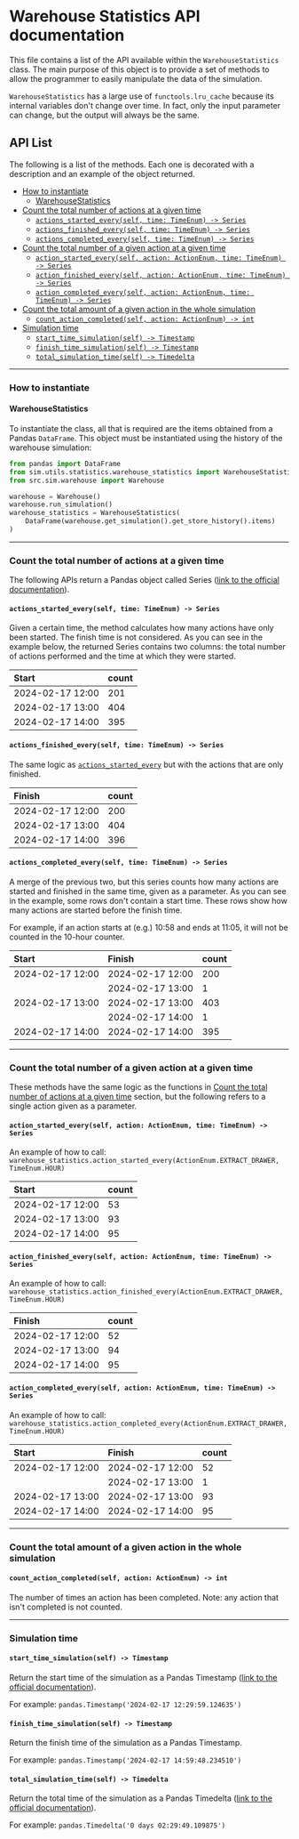 # Warehouse Statistics API documentation

This file contains a list of the API available within the `WarehouseStatistics` class.
The main purpose of this object is to provide a set of methods to allow the programmer to easily manipulate the data of the 
simulation.

`WarehouseStatistics` has a large use of `functools.lru_cache` because its internal variables don't change over time. In fact, only the input parameter can change, but the output will always be the same.

## API List

The following is a list of the methods. Each one is decorated with a description and an example of the object returned.

- [How to instantiate](#how-to-instantiate)
  - [WarehouseStatistics](#warehousestatistics)
- [Count the total number of actions at a given time](#count-the-total-number-of-actions-at-a-given-time)
  - [`actions_started_every(self, time: TimeEnum) -> Series`](#actions_started_everyself-time-timeenum---series)
  - [`actions_finished_every(self, time: TimeEnum) -> Series`](#actions_finished_everyself-time-timeenum---series)
  - [`actions_completed_every(self, time: TimeEnum) -> Series`](#actions_completed_everyself-time-timeenum---series)
- [Count the total number of a given action at a given time](#count-the-total-number-of-a-given-action-at-a-given-time)
  - [`action_started_every(self, action: ActionEnum, time: TimeEnum) -> Series`](#action_started_everyself-action-actionenum-time-timeenum---series)
  - [`action_finished_every(self, action: ActionEnum, time: TimeEnum) -> Series`](#action_finished_everyself-action-actionenum-time-timeenum---series)
  - [`action_completed_every(self, action: ActionEnum, time: TimeEnum) -> Series`](#action_completed_everyself-action-actionenum-time-timeenum---series)
- [Count the total amount of a given action in the whole simulation](#count-the-total-amount-of-a-given-action-in-the-whole-simulation)
  - [`count_action_completed(self, action: ActionEnum) -> int`](#count_action_completedself-action-actionenum---int)
- [Simulation time](#simulation-time)
  - [`start_time_simulation(self) -> Timestamp`](#start_time_simulationself---timestamp)
  - [`finish_time_simulation(self) -> Timestamp`](#finish_time_simulationself---timestamp)
  - [`total_simulation_time(self) -> Timedelta`](#total_simulation_timeself---timedelta)

------------------------------------------------------------------------------------------------------------------------

### How to instantiate

#### WarehouseStatistics

To instantiate the class, all that is required are the items obtained from a Pandas `DataFrame`. 
This object must be instantiated using the history of the warehouse simulation:
```python
from pandas import DataFrame
from sim.utils.statistics.warehouse_statistics import WarehouseStatistics
from src.sim.warehouse import Warehouse

warehouse = Warehouse()
warehouse.run_simulation()
warehouse_statistics = WarehouseStatistics(
    DataFrame(warehouse.get_simulation().get_store_history().items)
)
```

------------------------------------------------------------------------------------------------------------------------

### Count the total number of actions at a given time

The following APIs return a Pandas object called Series 
([link to the official documentation](https://pandas.pydata.org/pandas-docs/stable/reference/series.html)).

#### `actions_started_every(self, time: TimeEnum) -> Series`

Given a certain time, the method calculates how many actions have only been started. 
The finish time is not considered. 
As you can see in the example below, the returned Series contains two columns: 
the total number of actions performed and the time at which they were started.

| Start            | count |
|:-----------------|:------|
| 2024-02-17 12:00 | 201   |
| 2024-02-17 13:00 | 404   |
| 2024-02-17 14:00 | 395   |


#### `actions_finished_every(self, time: TimeEnum) -> Series`

The same logic as [`actions_started_every`](#actions_started_everyself-time-timeenum---series) but with the actions 
that are only finished.

| Finish           | count |
|:-----------------|:------|
| 2024-02-17 12:00 | 200   |
| 2024-02-17 13:00 | 404   |
| 2024-02-17 14:00 | 396   |


#### `actions_completed_every(self, time: TimeEnum) -> Series`

A merge of the previous two, but this series counts how many actions are started and finished in the same time, 
given as a parameter.
As you can see in the example, some rows don't contain a start time. 
These rows show how many actions are started before the finish time.

For example, if an action starts at (e.g.) 10:58 and ends at 11:05, it will not be counted in the 10-hour counter.

| Start            | Finish           | count |
|:-----------------|:-----------------|:------|
| 2024-02-17 12:00 | 2024-02-17 12:00 | 200   |
|                  | 2024-02-17 13:00 | 1     |
| 2024-02-17 13:00 | 2024-02-17 13:00 | 403   |
|                  | 2024-02-17 14:00 | 1     |
| 2024-02-17 14:00 | 2024-02-17 14:00 | 395   |


------------------------------------------------------------------------------------------------------------------------

### Count the total number of a given action at a given time

These methods have the same logic as the functions in 
[Count the total number of actions at a given time](#count-the-total-number-of-actions-at-a-given-time) 
section, but the following refers to a single action given as a parameter.

#### `action_started_every(self, action: ActionEnum, time: TimeEnum) -> Series`

An example of how to call: `warehouse_statistics.action_started_every(ActionEnum.EXTRACT_DRAWER, TimeEnum.HOUR)`

| Start            | count |
|:-----------------|:------|
| 2024-02-17 12:00 | 53    |
| 2024-02-17 13:00 | 93    |
| 2024-02-17 14:00 | 95    |


#### `action_finished_every(self, action: ActionEnum, time: TimeEnum) -> Series`

An example of how to call: `warehouse_statistics.action_finished_every(ActionEnum.EXTRACT_DRAWER, TimeEnum.HOUR)`

| Finish           | count |
|:-----------------|:------|
| 2024-02-17 12:00 | 52    |
| 2024-02-17 13:00 | 94    |
| 2024-02-17 14:00 | 95    |


#### `action_completed_every(self, action: ActionEnum, time: TimeEnum) -> Series`

An example of how to call: `warehouse_statistics.action_completed_every(ActionEnum.EXTRACT_DRAWER, TimeEnum.HOUR)`

| Start            | Finish           | count |
|:-----------------|:-----------------|:------|
| 2024-02-17 12:00 | 2024-02-17 12:00 | 52    |
|                  | 2024-02-17 13:00 | 1     |
| 2024-02-17 13:00 | 2024-02-17 13:00 | 93    |
| 2024-02-17 14:00 | 2024-02-17 14:00 | 95    |


------------------------------------------------------------------------------------------------------------------------

### Count the total amount of a given action in the whole simulation

#### `count_action_completed(self, action: ActionEnum) -> int`

The number of times an action has been completed. 
Note: any action that isn't completed is not counted.

------------------------------------------------------------------------------------------------------------------------

### Simulation time

#### `start_time_simulation(self) -> Timestamp`

Return the start time of the simulation as a Pandas Timestamp 
([link to the official documentation](https://pandas.pydata.org/pandas-docs/stable/reference/api/pandas.Timestamp.html)).

For example: `pandas.Timestamp('2024-02-17 12:29:59.124635')`

#### `finish_time_simulation(self) -> Timestamp`

Return the finish time of the simulation as a Pandas Timestamp.

For example: `pandas.Timestamp('2024-02-17 14:59:48.234510')`

#### `total_simulation_time(self) -> Timedelta`

Return the total time of the simulation as a Pandas Timedelta
([link to the official documentation](https://pandas.pydata.org/pandas-docs/stable/reference/api/pandas.Timedelta.html)).

For example: `pandas.Timedelta('0 days 02:29:49.109875')`
